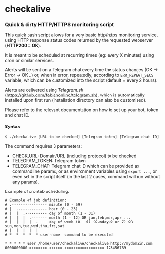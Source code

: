 # checkalive
### Quick &amp; dirty HTTP/HTTPS monitoring script

This quick bash script allows for a very basic http/https monitoring service, using HTTP response status codes returned by the requested webserver (**HTTP200 = OK**).

It is meant to be scheduled at recurring times (eg: every X minutes) using cron or similar services.

Alerts will be sent on a Telegram chat every time the status changes (OK -> Error -> OK ..) or, when in error, repeatedly, according to ``ERR_REPEAT_SECS`` variable, which can be customized into the script (default = every 2 hours).

Alerts are delivered using *Telegram.sh* (https://github.com/fabianonline/telegram.sh), which is automatically installed upon first run (installation directory can also be customized).

Please refer to the relevant documentation on how to set up your bot, token and chat ID.

#### Syntax
```$ ./checkalive [URL to be checked] [Telegram token] [Telegram chat ID]```

The command requires 3 parameters:
- CHECK_URL: Domain/URL (including protocol) to be checked
- TELEGRAM_TOKEN: Telegram token
- TELEGRAM_CHAT: Telegram chat ID
which can be provided as commandline params, or as environment variables using ``export ...``, or even set in the script itself (in the last 2 cases, command will run without any params).

Example of crontab scheduling:
```
# Example of job definition:
# .---------------- minute (0 - 59)
# |  .------------- hour (0 - 23)
# |  |  .---------- day of month (1 - 31)
# |  |  |  .------- month (1 - 12) OR jan,feb,mar,apr ...
# |  |  |  |  .---- day of week (0 - 6) (Sunday=0 or 7) OR sun,mon,tue,wed,thu,fri,sat
# |  |  |  |  |
# *  *  *  *  * user-name  command to be executed

* * * * * user /home/user/checkalive/checkalive http://mydomain.com 0000000000:xxxxxxxx-xxxxxx-xxxxxxxxxxxxxxxxxx 123456789
```
